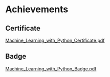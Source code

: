 

# Achievements
## Certificate
[Machine_Learning_with_Python_Certificate.pdf](https://prod-files-secure.s3.us-west-2.amazonaws.com/03e82b26-cccb-4906-bb56-adabcbdc0655/0f35a87e-0c16-48ac-af62-4e4cc34c6a19/Machine_Learning_with_Python_Certificate.pdf?X-Amz-Algorithm=AWS4-HMAC-SHA256&X-Amz-Content-Sha256=UNSIGNED-PAYLOAD&X-Amz-Credential=ASIAZI2LB4663RPK3PH2%2F20250130%2Fus-west-2%2Fs3%2Faws4_request&X-Amz-Date=20250130T221321Z&X-Amz-Expires=3600&X-Amz-Security-Token=IQoJb3JpZ2luX2VjEKb%2F%2F%2F%2F%2F%2F%2F%2F%2F%2FwEaCXVzLXdlc3QtMiJHMEUCIH8%2FFgR7cfRCZYp02BmeMXxfXLYMQzzj4eEwHpjWiX%2FlAiEA2AMGWOosu0JaNbtd7nUYdDAsMJEHQAbqZ2glKc5fV24qiAQIr%2F%2F%2F%2F%2F%2F%2F%2F%2F%2F%2FARAAGgw2Mzc0MjMxODM4MDUiDLjyLlyckxllspQZBSrcA6VimVNi270Qydhs8p%2FBVKL9GQw%2FY8ML3OOofy%2FowS9IqP1M7QIqTHSPdgDFlr70l4X%2Bm%2F%2Bs%2FN2bCNTJYC3tNKpQuKSwutz5pfd4%2B7Qtnsngyy%2B8rpFT33AUJiupEGlcqZW%2BD5xD00j4HO1gTQU61aWcNctj99H4mv1Q%2BjEmnL7%2BZE8GD1IgMmF4AYMkuPx1B1F82v%2FWAuL84%2BKq5h5%2Fjam%2BXUE%2Fr6jdVt%2B%2FDqq%2BrAQZUDNuuIoui%2BAkT57%2Fj%2BvolcipQKe1wjzYi6S9KIpXgEw1ChF7%2FCCi4CqRYu15YXdH3ibLWnVIZcFbCqUjDa1RkjY21jcSu74EWOtYZPYuWP0b0e4GOWXDiGSse4HemAcSYXrR7VuEOPFlthMeQsgKYpqKl0tx9J8VZx9Yiz79guxSd6LrCG7BKjtJfzmwAFWyqP%2FS6zq6wHkw8VHyVz4oruAL%2B2qNEJNkXw9rApBO90C2GE9pHYe7vGjGxzfTM7HCxVI3xwYbZ0pFvwVoYbwyT%2FYvVroDrYGbcSON6Nyf%2Bhx2udf6rRp1WOtKsiqOxNTzxeWcTetn53gOIDlwR%2B%2BI71fSNNccynDzfw8G%2BllI9e6roU6EizTsvZzQhqmTphAxbkKJ10t8GjfP3tF4MOfg77wGOqUBS1ULo%2BzblUE4s7Uvsy3%2F4Y%2FMOxO0XiRInPF40yyEudHrYxyj4UxOz5KJTaxdJ8aCE1zSfKtIMkRrumxPCm9%2BfnGwma3NV6SbOSz%2FgQYrLxNXW9qtprKZ8jTVe74LqSQ3oOoNHuqG%2BOwJ1fg9cygzscOzfglBjnEhCezyLEz1Jqiq0PIaAKcbSE4Xf%2BqoeK8oP31Wh6P2Ibmw2iCPd0HrHMrZEEKP&X-Amz-Signature=afae160a2ddea2df3b096650da28415a0835cc03338ed543e7edfc90f021446a&X-Amz-SignedHeaders=host&x-id=GetObject)
## Badge
[Machine_Learning_with_Python_Badge.pdf](https://prod-files-secure.s3.us-west-2.amazonaws.com/03e82b26-cccb-4906-bb56-adabcbdc0655/ff622a22-73d6-44e3-9c7b-e89a8e61b7aa/Machine_Learning_with_Python_Badge.pdf?X-Amz-Algorithm=AWS4-HMAC-SHA256&X-Amz-Content-Sha256=UNSIGNED-PAYLOAD&X-Amz-Credential=ASIAZI2LB4663RPK3PH2%2F20250130%2Fus-west-2%2Fs3%2Faws4_request&X-Amz-Date=20250130T221321Z&X-Amz-Expires=3600&X-Amz-Security-Token=IQoJb3JpZ2luX2VjEKb%2F%2F%2F%2F%2F%2F%2F%2F%2F%2FwEaCXVzLXdlc3QtMiJHMEUCIH8%2FFgR7cfRCZYp02BmeMXxfXLYMQzzj4eEwHpjWiX%2FlAiEA2AMGWOosu0JaNbtd7nUYdDAsMJEHQAbqZ2glKc5fV24qiAQIr%2F%2F%2F%2F%2F%2F%2F%2F%2F%2F%2FARAAGgw2Mzc0MjMxODM4MDUiDLjyLlyckxllspQZBSrcA6VimVNi270Qydhs8p%2FBVKL9GQw%2FY8ML3OOofy%2FowS9IqP1M7QIqTHSPdgDFlr70l4X%2Bm%2F%2Bs%2FN2bCNTJYC3tNKpQuKSwutz5pfd4%2B7Qtnsngyy%2B8rpFT33AUJiupEGlcqZW%2BD5xD00j4HO1gTQU61aWcNctj99H4mv1Q%2BjEmnL7%2BZE8GD1IgMmF4AYMkuPx1B1F82v%2FWAuL84%2BKq5h5%2Fjam%2BXUE%2Fr6jdVt%2B%2FDqq%2BrAQZUDNuuIoui%2BAkT57%2Fj%2BvolcipQKe1wjzYi6S9KIpXgEw1ChF7%2FCCi4CqRYu15YXdH3ibLWnVIZcFbCqUjDa1RkjY21jcSu74EWOtYZPYuWP0b0e4GOWXDiGSse4HemAcSYXrR7VuEOPFlthMeQsgKYpqKl0tx9J8VZx9Yiz79guxSd6LrCG7BKjtJfzmwAFWyqP%2FS6zq6wHkw8VHyVz4oruAL%2B2qNEJNkXw9rApBO90C2GE9pHYe7vGjGxzfTM7HCxVI3xwYbZ0pFvwVoYbwyT%2FYvVroDrYGbcSON6Nyf%2Bhx2udf6rRp1WOtKsiqOxNTzxeWcTetn53gOIDlwR%2B%2BI71fSNNccynDzfw8G%2BllI9e6roU6EizTsvZzQhqmTphAxbkKJ10t8GjfP3tF4MOfg77wGOqUBS1ULo%2BzblUE4s7Uvsy3%2F4Y%2FMOxO0XiRInPF40yyEudHrYxyj4UxOz5KJTaxdJ8aCE1zSfKtIMkRrumxPCm9%2BfnGwma3NV6SbOSz%2FgQYrLxNXW9qtprKZ8jTVe74LqSQ3oOoNHuqG%2BOwJ1fg9cygzscOzfglBjnEhCezyLEz1Jqiq0PIaAKcbSE4Xf%2BqoeK8oP31Wh6P2Ibmw2iCPd0HrHMrZEEKP&X-Amz-Signature=f9c16ac89cd30a7dedbebb131c42c281d894a0044b4461b46ba6855948386a7a&X-Amz-SignedHeaders=host&x-id=GetObject)